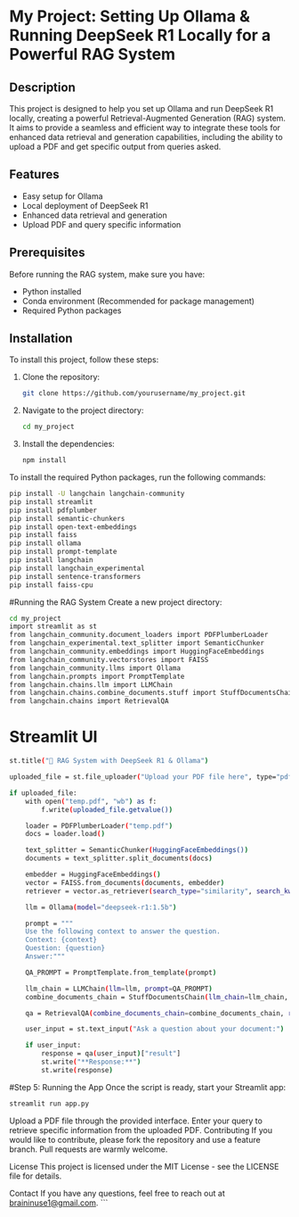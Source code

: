 # My Project: Setting Up Ollama & Running DeepSeek R1 Locally for a Powerful RAG System

## Description
This project is designed to help you set up Ollama and run DeepSeek R1 locally, creating a powerful Retrieval-Augmented Generation (RAG) system. It aims to provide a seamless and efficient way to integrate these tools for enhanced data retrieval and generation capabilities, including the ability to upload a PDF and get specific output from queries asked.

## Features
- Easy setup for Ollama
- Local deployment of DeepSeek R1
- Enhanced data retrieval and generation
- Upload PDF and query specific information

## Prerequisites
Before running the RAG system, make sure you have:

- Python installed
- Conda environment (Recommended for package management)
- Required Python packages

## Installation
To install this project, follow these steps:

1. Clone the repository:
    ```bash
    git clone https://github.com/yourusername/my_project.git
    ```
2. Navigate to the project directory:
    ```bash
    cd my_project
    ```
3. Install the dependencies:
    ```bash
    npm install
    ```

To install the required Python packages, run the following commands:

```bash
pip install -U langchain langchain-community
pip install streamlit
pip install pdfplumber
pip install semantic-chunkers
pip install open-text-embeddings
pip install faiss
pip install ollama
pip install prompt-template
pip install langchain
pip install langchain_experimental
pip install sentence-transformers
pip install faiss-cpu
```

#Running the RAG System
Create a new project directory:
```bash
cd my_project
import streamlit as st
from langchain_community.document_loaders import PDFPlumberLoader
from langchain_experimental.text_splitter import SemanticChunker
from langchain_community.embeddings import HuggingFaceEmbeddings
from langchain_community.vectorstores import FAISS
from langchain_community.llms import Ollama
from langchain.prompts import PromptTemplate
from langchain.chains.llm import LLMChain
from langchain.chains.combine_documents.stuff import StuffDocumentsChain
from langchain.chains import RetrievalQA
```
# Streamlit UI
```bash
st.title("📄 RAG System with DeepSeek R1 & Ollama")

uploaded_file = st.file_uploader("Upload your PDF file here", type="pdf")

if uploaded_file:
    with open("temp.pdf", "wb") as f:
        f.write(uploaded_file.getvalue())

    loader = PDFPlumberLoader("temp.pdf")
    docs = loader.load()

    text_splitter = SemanticChunker(HuggingFaceEmbeddings())
    documents = text_splitter.split_documents(docs)

    embedder = HuggingFaceEmbeddings()
    vector = FAISS.from_documents(documents, embedder)
    retriever = vector.as_retriever(search_type="similarity", search_kwargs={"k": 3})

    llm = Ollama(model="deepseek-r1:1.5b")

    prompt = """
    Use the following context to answer the question.
    Context: {context}
    Question: {question}
    Answer:"""

    QA_PROMPT = PromptTemplate.from_template(prompt)

    llm_chain = LLMChain(llm=llm, prompt=QA_PROMPT)
    combine_documents_chain = StuffDocumentsChain(llm_chain=llm_chain, document_variable_name="context")

    qa = RetrievalQA(combine_documents_chain=combine_documents_chain, retriever=retriever)

    user_input = st.text_input("Ask a question about your document:")

    if user_input:
        response = qa(user_input)["result"]
        st.write("**Response:**")
        st.write(response)
```
#Step 5: Running the App
Once the script is ready, start your Streamlit app:
```bash
streamlit run app.py
```

Upload a PDF file through the provided interface.
Enter your query to retrieve specific information from the uploaded PDF.
Contributing
If you would like to contribute, please fork the repository and use a feature branch. Pull requests are warmly welcome.

License
This project is licensed under the MIT License - see the LICENSE file for details.

Contact
If you have any questions, feel free to reach out at braininuse1@gmail.com. ```
